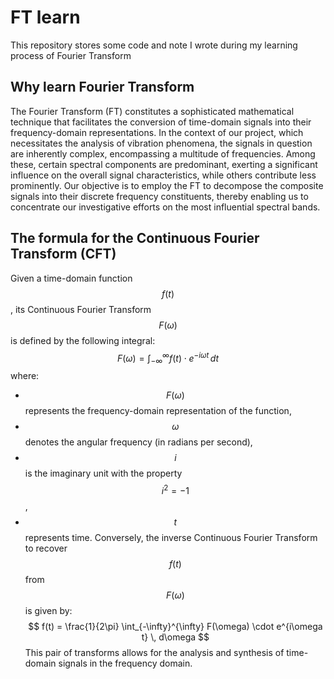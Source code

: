 # FT learn
This repository stores some code and note I wrote during my learning process of Fourier Transform
## Why learn Fourier Transform
The Fourier Transform (FT) constitutes a sophisticated mathematical technique that facilitates the conversion of time-domain signals into their frequency-domain representations. In the context of our project, which necessitates the analysis of vibration phenomena, the signals in question are inherently complex, encompassing a multitude of frequencies. Among these, certain spectral components are predominant, exerting a significant influence on the overall signal characteristics, while others contribute less prominently. Our objective is to employ the FT to decompose the composite signals into their discrete frequency constituents, thereby enabling us to concentrate our investigative efforts on the most influential spectral bands.
## The formula for the Continuous Fourier Transform (CFT)
Given a time-domain function $$ f(t) $$, its Continuous Fourier Transform $$ F(\omega) $$ is defined by the following integral:
$$ F(\omega) = \int_{-\infty}^{\infty} f(t) \cdot e^{-i\omega t} \, dt $$
where:
- $$ F(\omega) $$ represents the frequency-domain representation of the function,
- $$ \omega $$ denotes the angular frequency (in radians per second),
- $$ i $$ is the imaginary unit with the property $$ i^2 = -1 $$,
- $$ t $$ represents time.
Conversely, the inverse Continuous Fourier Transform to recover $$ f(t) $$ from $$ F(\omega) $$ is given by:
$$ f(t) = \frac{1}{2\pi} \int_{-\infty}^{\infty} F(\omega) \cdot e^{i\omega t} \, d\omega $$
This pair of transforms allows for the analysis and synthesis of time-domain signals in the frequency domain.

